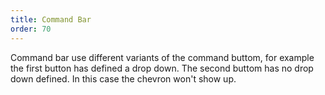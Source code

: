 ```yaml
---
title: Command Bar
order: 70
---
```


Command bar use different variants of the command buttom, for example the first button has defined a drop down. The second buttom has no drop down defined. In this case the chevron won't show up.
